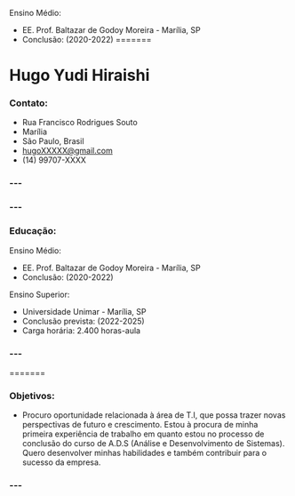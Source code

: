 
Ensino Médio: 
   - EE. Prof. Baltazar de Godoy Moreira - Marília, SP
   - Conclusão: (2020-2022)
=======
# Hugo Yudi Hiraishi


 ### Contato:
- Rua Francisco Rodrigues Souto
- Marília
- São Paulo, Brasil
- hugoXXXXX@gmail.com
- (14) 99707-XXXX

 
### --- 


### ---
 ### Educação:
 
 Ensino Médio: 
   - EE. Prof. Baltazar de Godoy Moreira - Marília, SP
   - Conclusão: (2020-2022) 
   
Ensino Superior:
   - Universidade Unimar - Marília, SP
   - Conclusão prevista: (2022-2025)
   - Carga horária: 2.400 horas-aula
    
 ### --- 
 
=======

### Objetivos:

  - Procuro oportunidade relacionada à área de T.I, que possa trazer novas perspectivas de futuro e crescimento. Estou à procura de minha primeira experiência de trabalho em quanto estou no processo de conclusão do curso de A.D.S (Análise e Desenvolvimento de Sistemas).
  Quero desenvolver minhas habilidades e também contribuir para o sucesso da empresa.
### ---
